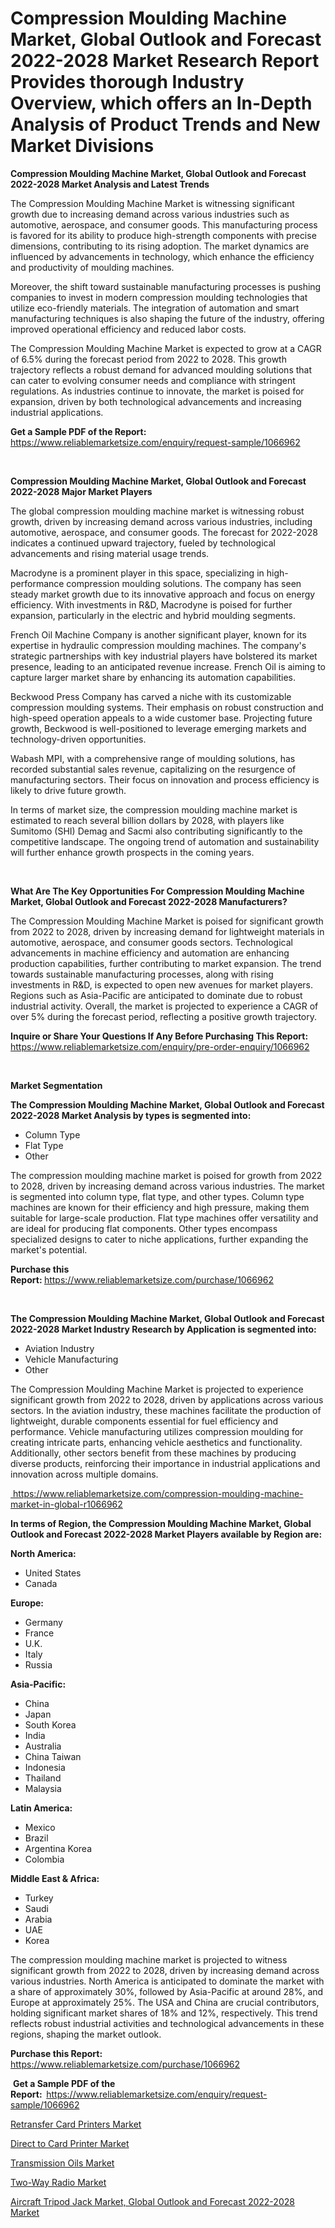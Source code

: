 <p><h1>Compression Moulding Machine Market, Global Outlook and Forecast 2022-2028 Market Research Report Provides thorough Industry Overview, which offers an In-Depth Analysis of Product Trends and New Market Divisions</h1></p><p><strong>Compression Moulding Machine Market, Global Outlook and Forecast 2022-2028 Market Analysis and Latest Trends</strong></p>
<p><p>The Compression Moulding Machine Market is witnessing significant growth due to increasing demand across various industries such as automotive, aerospace, and consumer goods. This manufacturing process is favored for its ability to produce high-strength components with precise dimensions, contributing to its rising adoption. The market dynamics are influenced by advancements in technology, which enhance the efficiency and productivity of moulding machines.</p><p>Moreover, the shift toward sustainable manufacturing processes is pushing companies to invest in modern compression moulding technologies that utilize eco-friendly materials. The integration of automation and smart manufacturing techniques is also shaping the future of the industry, offering improved operational efficiency and reduced labor costs.</p><p>The Compression Moulding Machine Market is expected to grow at a CAGR of 6.5% during the forecast period from 2022 to 2028. This growth trajectory reflects a robust demand for advanced moulding solutions that can cater to evolving consumer needs and compliance with stringent regulations. As industries continue to innovate, the market is poised for expansion, driven by both technological advancements and increasing industrial applications.</p></p>
<p><strong>Get a Sample PDF of the Report:&nbsp;</strong> <a href="https://www.reliablemarketsize.com/enquiry/request-sample/1066962?utm_campaign=1131&utm_medium=2&utm_source=Github&utm_content=ia&utm_term=04122024&utm_id=compression-moulding-machine-market-global-outlook-and-forecast-2022-2028">https://www.reliablemarketsize.com/enquiry/request-sample/1066962</a></p>
<p>&nbsp;</p>
<p><strong>Compression Moulding Machine Market, Global Outlook and Forecast 2022-2028 Major Market Players</strong></p>
<p><p>The global compression moulding machine market is witnessing robust growth, driven by increasing demand across various industries, including automotive, aerospace, and consumer goods. The forecast for 2022-2028 indicates a continued upward trajectory, fueled by technological advancements and rising material usage trends.</p><p>Macrodyne is a prominent player in this space, specializing in high-performance compression moulding solutions. The company has seen steady market growth due to its innovative approach and focus on energy efficiency. With investments in R&D, Macrodyne is poised for further expansion, particularly in the electric and hybrid moulding segments.</p><p>French Oil Machine Company is another significant player, known for its expertise in hydraulic compression moulding machines. The company's strategic partnerships with key industrial players have bolstered its market presence, leading to an anticipated revenue increase. French Oil is aiming to capture larger market share by enhancing its automation capabilities.</p><p>Beckwood Press Company has carved a niche with its customizable compression moulding systems. Their emphasis on robust construction and high-speed operation appeals to a wide customer base. Projecting future growth, Beckwood is well-positioned to leverage emerging markets and technology-driven opportunities.</p><p>Wabash MPI, with a comprehensive range of moulding solutions, has recorded substantial sales revenue, capitalizing on the resurgence of manufacturing sectors. Their focus on innovation and process efficiency is likely to drive future growth.</p><p>In terms of market size, the compression moulding machine market is estimated to reach several billion dollars by 2028, with players like Sumitomo (SHI) Demag and Sacmi also contributing significantly to the competitive landscape. The ongoing trend of automation and sustainability will further enhance growth prospects in the coming years.</p></p>
<p>&nbsp;</p>
<p><strong>What Are The Key Opportunities For Compression Moulding Machine Market, Global Outlook and Forecast 2022-2028 Manufacturers?</strong></p>
<p><p>The Compression Moulding Machine Market is poised for significant growth from 2022 to 2028, driven by increasing demand for lightweight materials in automotive, aerospace, and consumer goods sectors. Technological advancements in machine efficiency and automation are enhancing production capabilities, further contributing to market expansion. The trend towards sustainable manufacturing processes, along with rising investments in R&D, is expected to open new avenues for market players. Regions such as Asia-Pacific are anticipated to dominate due to robust industrial activity. Overall, the market is projected to experience a CAGR of over 5% during the forecast period, reflecting a positive growth trajectory.</p></p>
<p><strong>Inquire or Share Your Questions If Any Before Purchasing This Report:</strong> <a href="https://www.reliablemarketsize.com/enquiry/pre-order-enquiry/1066962?utm_campaign=1131&utm_medium=2&utm_source=Github&utm_content=ia&utm_term=04122024&utm_id=compression-moulding-machine-market-global-outlook-and-forecast-2022-2028">https://www.reliablemarketsize.com/enquiry/pre-order-enquiry/1066962</a></p>
<p>&nbsp;</p>
<p><strong>Market Segmentation</strong></p>
<p><strong>The Compression Moulding Machine Market, Global Outlook and Forecast 2022-2028 Market Analysis by types is segmented into:</strong></p>
<p><ul><li>Column Type</li><li>Flat Type</li><li>Other</li></ul></p>
<p><p>The compression moulding machine market is poised for growth from 2022 to 2028, driven by increasing demand across various industries. The market is segmented into column type, flat type, and other types. Column type machines are known for their efficiency and high pressure, making them suitable for large-scale production. Flat type machines offer versatility and are ideal for producing flat components. Other types encompass specialized designs to cater to niche applications, further expanding the market's potential.</p></p>
<p><strong>Purchase this Report:&nbsp;</strong><a href="https://www.reliablemarketsize.com/purchase/1066962?utm_campaign=1131&utm_medium=2&utm_source=Github&utm_content=ia&utm_term=04122024&utm_id=compression-moulding-machine-market-global-outlook-and-forecast-2022-2028">https://www.reliablemarketsize.com/purchase/1066962</a></p>
<p>&nbsp;</p>
<p><strong>The Compression Moulding Machine Market, Global Outlook and Forecast 2022-2028 Market Industry Research by Application is segmented into:</strong></p>
<p><ul><li>Aviation Industry</li><li>Vehicle Manufacturing</li><li>Other</li></ul></p>
<p><p>The Compression Moulding Machine Market is projected to experience significant growth from 2022 to 2028, driven by applications across various sectors. In the aviation industry, these machines facilitate the production of lightweight, durable components essential for fuel efficiency and performance. Vehicle manufacturing utilizes compression moulding for creating intricate parts, enhancing vehicle aesthetics and functionality. Additionally, other sectors benefit from these machines by producing diverse products, reinforcing their importance in industrial applications and innovation across multiple domains.</p></p>
<p><a href="https://www.reliablemarketsize.com/compression-moulding-machine-market-in-global-r1066962?utm_campaign=1131&utm_medium=2&utm_source=Github&utm_content=ia&utm_term=04122024&utm_id=compression-moulding-machine-market-global-outlook-and-forecast-2022-2028">&nbsp;https://www.reliablemarketsize.com/compression-moulding-machine-market-in-global-r1066962</a></p>
<p><strong>In terms of Region, the Compression Moulding Machine Market, Global Outlook and Forecast 2022-2028 Market Players available by Region are:</strong></p>
<p>
    <p> <strong> North America: </strong>
        <ul>
            <li>United States</li>
            <li>Canada</li>
        </ul>
        </p> 
    <p> <strong> Europe: </strong>
        <ul>
            <li>Germany</li>
            <li>France</li>
            <li>U.K.</li>
            <li>Italy</li>
            <li>Russia</li>
        </ul>
        </p> 
    <p> <strong> Asia-Pacific: </strong>
        <ul>
            <li>China</li>
            <li>Japan</li>
            <li>South Korea</li>
            <li>India</li>
            <li>Australia</li>
            <li>China Taiwan</li>
            <li>Indonesia</li>
            <li>Thailand</li>
            <li>Malaysia</li>
        </ul>
        </p> 
    <p> <strong> Latin America: </strong>
        <ul>
            <li>Mexico</li>
            <li>Brazil</li>
            <li>Argentina Korea</li>
            <li>Colombia</li>
        </ul>
        </p> 
    <p> <strong> Middle East & Africa: </strong>
        <ul>
            <li>Turkey</li>
            <li>Saudi</li>
            <li>Arabia</li>
            <li>UAE</li>
            <li>Korea</li>
        </ul>
    </p>
    </p>
<p><p>The compression moulding machine market is projected to witness significant growth from 2022 to 2028, driven by increasing demand across various industries. North America is anticipated to dominate the market with a share of approximately 30%, followed by Asia-Pacific at around 28%, and Europe at approximately 25%. The USA and China are crucial contributors, holding significant market shares of 18% and 12%, respectively. This trend reflects robust industrial activities and technological advancements in these regions, shaping the market outlook.</p></p>
<p><strong>Purchase this Report: </strong><a href="https://www.reliablemarketsize.com/purchase/1066962?utm_campaign=1131&utm_medium=2&utm_source=Github&utm_content=ia&utm_term=04122024&utm_id=compression-moulding-machine-market-global-outlook-and-forecast-2022-2028">https://www.reliablemarketsize.com/purchase/1066962</a></p>
<p>&nbsp;<strong>Get a Sample PDF of the Report:&nbsp;&nbsp;</strong><a href="https://www.reliablemarketsize.com/enquiry/request-sample/1066962?utm_campaign=1131&utm_medium=2&utm_source=Github&utm_content=ia&utm_term=04122024&utm_id=compression-moulding-machine-market-global-outlook-and-forecast-2022-2028">https://www.reliablemarketsize.com/enquiry/request-sample/1066962</a></p>
<p><strong></strong></p>
<p><p><a href="https://www.linkedin.com/pulse/opportunities-challenges-retransfer-card-printers-market-strategic-vww4e?utm_campaign=1131&utm_medium=2&utm_source=Github&utm_content=ia&utm_term=04122024&utm_id=compression-moulding-machine-market-global-outlook-and-forecast-2022-2028">Retransfer Card Printers Market</a></p><p><a href="https://www.linkedin.com/pulse/direct-card-printer-market-revolution-size-share-emerging-4rdge?utm_campaign=1131&utm_medium=2&utm_source=Github&utm_content=ia&utm_term=04122024&utm_id=compression-moulding-machine-market-global-outlook-and-forecast-2022-2028">Direct to Card Printer Market</a></p><p><a href="https://issuu.com/reportprime-2/docs/transmission-oils-market-size-2030.pptx?utm_campaign=1131&utm_medium=2&utm_source=Github&utm_content=ia&utm_term=04122024&utm_id=compression-moulding-machine-market-global-outlook-and-forecast-2022-2028">Transmission Oils Market</a></p><p><a href="https://issuu.com/reportprime-2/docs/two-way-radio-market-size-2030.pptx?utm_campaign=1131&utm_medium=2&utm_source=Github&utm_content=ia&utm_term=04122024&utm_id=compression-moulding-machine-market-global-outlook-and-forecast-2022-2028">Two-Way Radio Market</a></p><p><a href="https://github.com/CliffMedina6/Market-Research-Report-List-7/blob/main/aircraft-tripod-jack-market-global-outlook-and-forecast-2022-2028-market.md?utm_campaign=1131&utm_medium=2&utm_source=Github&utm_content=ia&utm_term=04122024&utm_id=compression-moulding-machine-market-global-outlook-and-forecast-2022-2028">Aircraft Tripod Jack Market, Global Outlook and Forecast 2022-2028 Market</a></p></p>